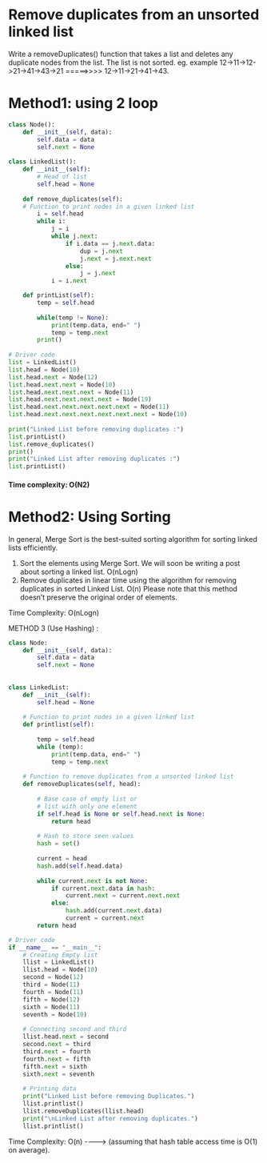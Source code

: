 # Remove duplicates from an unsorted linked list

Write a removeDuplicates() function that takes a list and deletes any duplicate nodes from the list. The list is not sorted. 
eg. example  12->11->12->21->41->43->21 =====>>>> 12->11->21->41->43. 


# Method1: using 2 loop
```python
class Node():
    def __init__(self, data):
        self.data = data
        self.next = None
 
class LinkedList():
    def __init__(self):
        # Head of list
        self.head = None
 
    def remove_duplicates(self):
    # Function to print nodes in a given linked list
        i = self.head
        while i:
            j = i
            while j.next:
                if i.data == j.next.data:
                    dup = j.next
                    j.next = j.next.next
                else:
                    j = j.next
            i = i.next

    def printList(self):
        temp = self.head
 
        while(temp != None):
            print(temp.data, end=" ")
            temp = temp.next
        print()
 
# Driver code
list = LinkedList()
list.head = Node(10)
list.head.next = Node(12)
list.head.next.next = Node(10)
list.head.next.next.next = Node(11)
list.head.next.next.next.next = Node(19)
list.head.next.next.next.next.next = Node(11)
list.head.next.next.next.next.next.next = Node(10)
 
print("Linked List before removing duplicates :")
list.printList()
list.remove_duplicates()
print()
print("Linked List after removing duplicates :")
list.printList()
```

#### Time complexity: O(N2)


# Method2: Using Sorting 
In general, Merge Sort is the best-suited sorting algorithm for sorting linked lists efficiently. 
1) Sort the elements using Merge Sort. We will soon be writing a post about sorting a linked list. O(nLogn) 
2) Remove duplicates in linear time using the algorithm for removing duplicates in sorted Linked List. O(n) 
Please note that this method doesn’t preserve the original order of elements.

Time Complexity: O(nLogn)


METHOD 3 (Use Hashing) :

```python
class Node:
    def __init__(self, data):
        self.data = data
        self.next = None
 
 
class LinkedList:
    def __init__(self):
        self.head = None
 
    # Function to print nodes in a given linked list
    def printlist(self):
 
        temp = self.head
        while (temp):
            print(temp.data, end=" ")
            temp = temp.next
 
    # Function to remove duplicates from a unsorted linked list
    def removeDuplicates(self, head):
 
        # Base case of empty list or
        # list with only one element
        if self.head is None or self.head.next is None:
            return head
 
        # Hash to store seen values
        hash = set()
 
        current = head
        hash.add(self.head.data)
 
        while current.next is not None:
            if current.next.data in hash:
                current.next = current.next.next
            else:
                hash.add(current.next.data)
                current = current.next
        return head

# Driver code
if __name__ == "__main__":
    # Creating Empty list
    llist = LinkedList()
    llist.head = Node(10)
    second = Node(12)
    third = Node(11)
    fourth = Node(11)
    fifth = Node(12)
    sixth = Node(11)
    seventh = Node(10)
 
    # Connecting second and third
    llist.head.next = second
    second.next = third
    third.next = fourth
    fourth.next = fifth
    fifth.next = sixth
    sixth.next = seventh
 
    # Printing data
    print("Linked List before removing Duplicates.")
    llist.printlist()
    llist.removeDuplicates(llist.head)
    print("\nLinked List after removing duplicates.")
    llist.printlist()
```
Time Complexity: O(n) ----> (assuming that hash table access time is O(1) on average).  
